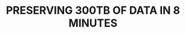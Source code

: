 ---
abstract: null
creators:
- Antonio G Martinez
- Teofilo Redondo
- Maria Fuertes
date: null
document_url: https://services.phaidra.univie.ac.at/api/object/o:1424812/download
grand_parent: iPRES
institutions:
- LIBNOVA SL
keywords: []
landing_page_url: https://phaidra.univie.ac.at/o:1424812
language: eng
layout: publication
license: All rights reserved
notes_url: null
parent: iPRES 2021
publication_type: lightning talk
size: 52386
slides_url: null
source_name: iPRES
stream_url: null
title: PRESERVING 300TB OF DATA IN 8 MINUTES
year: 2021
---